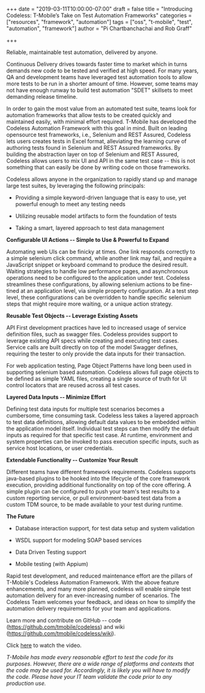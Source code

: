 +++
date = "2019-03-11T10:00:00-07:00"
draft = false
title = "Introducing Codeless: T-Mobile’s Take on Test Automation Frameworks"
categories = ["resources", "framework", "automation"]
tags = ["oss", "t-mobile", "test", "automation", "framework"]
author = "Pi Chartbanchachai and Rob Graff"

+++

Reliable, maintainable test automation, delivered by anyone.

Continuous Delivery drives towards faster time to market which in turns
demands new code to be tested and verified at high speed. For many
years, QA and development teams have leveraged test automation tools to
allow more tests to be run in a shorter amount of time. However, some
teams may not have enough runway to build test automation "SDET"
skillsets to meet demanding release timeline.

In order to gain the most value from an automated test suite, teams look
for automation frameworks that allow tests to be created quickly and
maintained easily, with minimal effort required. T-Mobile has developed
the Codeless Automation Framework with this goal in mind. Built on
leading opensource test frameworks, i.e., Selenium and REST Assured,
Codeless lets users creates tests in Excel format, alleviating the
learning curve of authoring tests found in Selenium and REST Assured
frameworks. By building the abstraction layer on top of Selenium and
REST Assured, Codeless allows users to mix UI and API in the same test
case -- this is not something that can easily be done by writing code on
those frameworks.

Codeless allows anyone in the organization to rapidly stand up and
manage large test suites, by leveraging the following principals:

-   Providing a simple keyword-driven language that is easy to use, yet
    powerful enough to meet any testing needs

-   Utilizing reusable model artifacts to form the foundation of
    tests

-   Taking a smart, layered approach to test data management

**Configurable UI Actions -- Simple to Use & Powerful to Expand**

Automating web UIs can be finicky at times. One link responds correctly
to a simple selenium click command, while another link may fail, and
require a JavaScript snippet or keyboard command to produce the desired
result. Waiting strategies to handle low performance pages, and
asynchronous operations need to be configured to the application under
test. Codeless streamlines these configurations, by allowing selenium
actions to be fine-tined at an application level, via simple property
configuration. At a test step level, these configurations can be
overridden to handle specific selenium steps that might require more
waiting, or a unique action strategy.

**Reusable Test Objects -- Leverage Existing Assets**

API First development practices have led to increased usage of service
definition files, such as swagger files. Codeless provides support to
leverage existing API specs while creating and executing test cases.
Service calls are built directly on top of the model Swagger defines,
requiring the tester to only provide the data inputs for their
transaction.

For web application testing, Page Object Patterns have long been used in
supporting selenium based automation. Codeless allows full page objects
to be defined as simple YAML files, creating a single source of truth
for UI control locators that are reused across all test cases.

**Layered Data Inputs -- Minimize Effort**

Defining test data inputs for multiple test scenarios becomes a
cumbersome, time consuming task. Codeless less takes a layered approach
to test data definitions, allowing default data values to be embedded
within the application model itself. Individual test steps can then
modify the default inputs as required for that specific test case. At
runtime, environment and system properties can be invoked to pass
execution specific inputs, such as service host locations, or user
credentials.

**Extendable Functionality -- Customize Your Result**

Different teams have different framework requirements. Codeless supports
java-based plugins to be hooked into the lifecycle of the core framework
execution, providing additional functionality on top of the core
offering. A simple plugin can be configured to push your team's test
results to a custom reporting service, or pull environment-based test
data from a custom TDM source, to be made available to your test during
runtime.

**The Future**

-   Database interaction support, for test data setup and system
    validation

-   WSDL support for modeling SOAP based services

-   Data Driven Testing support

-   Mobile testing (with Appium)


Rapid test development, and reduced maintenance effort are the pillars
of T-Mobile's Codeless Automation Framework. With the above feature
enhancements, and many more planned, codeless will enable simple test
automation delivery for an ever-increasing number of scenarios. The
Codeless Team welcomes your feedback, and ideas on how to simplify the
automation delivery requirements for your team and applications.

Learn more and contribute on GitHub -- code
(<https://github.com/tmobile/codeless>) and wiki
(<https://github.com/tmobile/codeless/wiki>).

Click [here](https://www.youtube.com/watch?v=pL3TaGzbeBY) to watch the video.  

_T-Mobile has made every reasonable effort to test the code for its purposes.  However, there are a wide range of platforms and contexts that the code may be used for.  Accordingly, it is likely you will have to modify the code.  Please have your IT team validate the code prior to any production use._
